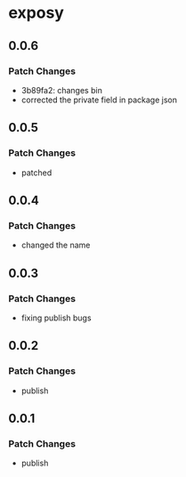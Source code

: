 # exposy

## 0.0.6

### Patch Changes

- 3b89fa2: changes bin
- corrected the private field in package json

## 0.0.5

### Patch Changes

- patched

## 0.0.4

### Patch Changes

- changed the name

## 0.0.3

### Patch Changes

- fixing publish bugs

## 0.0.2

### Patch Changes

- publish

## 0.0.1

### Patch Changes

- publish
